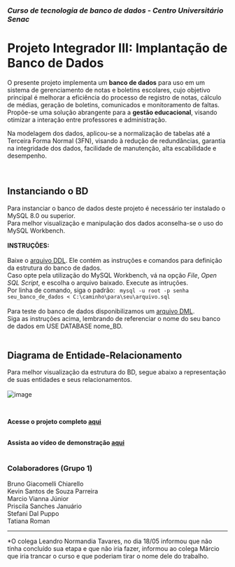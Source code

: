 ### _Curso de tecnologia de banco de dados - Centro Universitário Senac_
# Projeto Integrador III: Implantação de Banco de Dados
<p>O presente projeto implementa um <b>banco de dados</b> para uso em um sistema de gerenciamento de notas e boletins escolares, cujo objetivo principal é melhorar a eficiência do processo de registro de notas, cálculo de médias, geração de boletins, comunicados e monitoramento de faltas. Propõe-se uma solução abrangente para a <b>gestão educacional</b>, visando otimizar a interação entre professores e administração.</p>
<p>Na modelagem dos dados, aplicou-se a normalização de tabelas até a Terceira Forma Normal (3FN), visando à redução de redundâncias, garantia na integridade dos dados, facilidade de manutenção, alta escabilidade e desempenho.</p>  
<br>

## Instanciando o BD
Para instanciar o banco de dados deste projeto é necessário ter instalado o MySQL 8.0 ou superior.  
Para melhor visualização e manipulação dos dados aconselha-se o uso do MySQL Workbench.  
<br>
**INSTRUÇÕES:**  
<br>
Baixe o [arquivo DDL](http://github.com/blablabla). Ele contém as instruções e comandos para definição da estrutura do banco de dados.   
Caso opte pela utilização do MySQL Workbench, vá na opção _File_, _Open SQL Script_, e escolha o arquivo baixado. Execute as intruções.  
Por linha de comando, siga o padrão:
<code> mysql -u root -p senha seu_banco_de_dados < C:\caminho\para\seu\arquivo.sql </code>  
<br>
Para teste do banco de dados disponibilizamos um [arquivo DML](Grupo01_ScriptsDML.sql).  
Siga as instruções acima, lembrando de referenciar o nome do seu banco de dados em USE DATABASE nome_BD.
<br>
<br>

## Diagrama de Entidade-Relacionamento
Para melhor visualização da estrutura do BD, segue abaixo a representação de suas entidades e seus relacionamentos.  
<br>
![image](https://github.com/priscilasanches/ReadMePI/assets/90432175/da053af0-ded1-4440-9ed5-42e28a547fe1)    

<br>

**Acesse o projeto completo [aqui](http://github.com/blablabla)**  
<br>

**Assista ao vídeo de demonstração [aqui](https://github.com/BGChiarello/2401-PROJETO-INTEGRADOR-IMPLANTA-O-DE-BANCO-DE-DADOS---Grupo01/blob/main/V%C3%ADdeo.mp4)**  
<br>

### Colaboradores (Grupo 1)
Bruno Giacomelli Chiarello  
Kevin Santos de Souza Parreira  
Marcio Vianna Júnior  
Priscila Sanches Januário  
Stefani Dal Puppo  
Tatiana Roman  

____________________________________
*O colega Leandro Normandia Tavares, no dia 18/05 informou que não tinha concluído sua etapa e que não iria fazer, informou ao colega Márcio que iria trancar o curso e que poderiam tirar o nome dele do trabalho.


